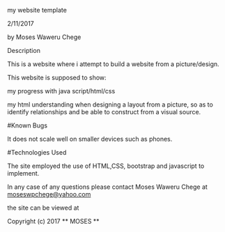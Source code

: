 my website template

2/11/2017

by Moses Waweru Chege

Description

This is a website where i attempt to build a website from a picture/design.

This website is supposed to show:

my progress with java script/html/css

my html understanding when designing a layout from a picture, so as to identify relationships and be able to construct from a visual source.

#Known Bugs

It does not scale well on smaller devices such as phones.

#Technologies Used

The site employed the use of HTML,CSS, bootstrap and javascript to implement.

In any case of any questions please contact Moses Waweru Chege at moseswpchege@yahoo.com

the site can be viewed at

Copyright (c) 2017 ** MOSES **
